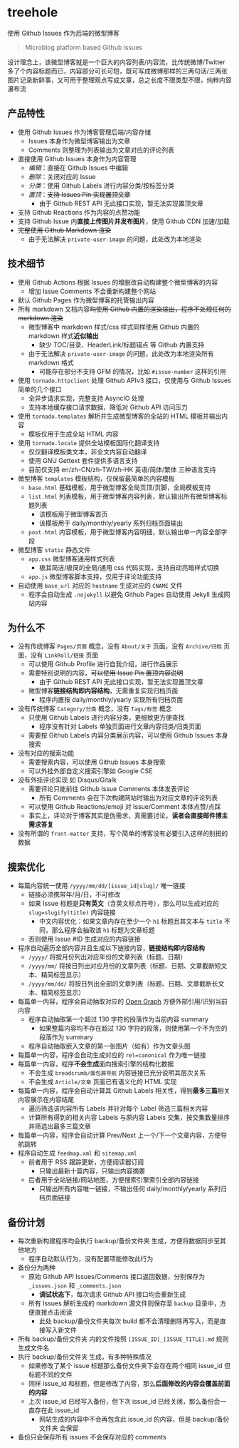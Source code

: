 # treehole

使用 Github Issues 作为后端的微型博客

> Microblog platform based Github issues

设计理念上，该微型博客就是一个巨大的内容列表/内容流，比传统微博/Twitter 多了个内容标题而已，内容部分可长可短，既可写成微博那样的三两句话/三两张图片记录新鲜事，又可用于整理观点写成文章，总之长度不限类型不限，纯粹内容瀑布流


## 产品特性

- 使用 Github Issues 作为博客管理后端/内容存储
    - Issues 本身作为微型博客输出为文章
    - Comments 则整理为列表输出为文章对应的评论列表
- 直接使用 Github Issues 本身作为内容管理
    - _编辑_：直接在 Github Issues 中编辑
    - _删除_：关闭对应的 Issue
    - _分类_：使用 Github Labels 进行内容分类/按标签分类
    - _置顶_：~~支持 Issues Pin 实现置顶文章~~
        - 由于 Github REST API 无此接口实现，暂无法实现置顶文章
- 支持 Github Reactions 作为内容的点赞功能
- 支持 Github Issue 内**直接上传图片并发布图片**，使用 Github CDN 加速/加载
- ~~完整使用 Github Markdown 渲染~~
    - 由于无法解决 `private-user-image` 的问题，此处改为本地渲染


## 技术细节

- 使用 Github Actions 根据 Issues 的增删改自动构建整个微型博客的内容
    - 增加 Issue Comments 不会重新构建整个网站
- 默认 Github Pages 作为微型博客的托管输出内容
- 所有 markdown 文档内容~~均使用 Github 内置的渲染输出，程序不处理任何的 markdown 渲染~~
    - 微型博客中 markdown 样式/css 样式同样使用 Github 内置的 markdown 样式**近似输出**
        - 缺少 TOC/目录、HeaderLink/标题锚点 等 Github 内置支持
    - 由于无法解决 `private-user-image` 的问题，此处改为本地渲染所有 markdown 格式
        - 可能存在部分不支持 GFM 的情况，比如 `#issue-number` 这样的引用
- 使用 `tornado.httpclient` 处理 Github APIv3 接口，仅使用与 Github Issues 简单的几个接口
    - 全异步请求实现，完整支持 AsyncIO 处理
    - 支持本地缓存接口请求数据，降低对 Github API 访问压力
- 使用 `tornado.templates` 解析并生成微型博客的全站的 HTML 模板并输出内容
    - 模板仅用于生成全站 HTML 内容
- 使用 `tornado.locale` 提供全站模板国际化翻译支持
    - 仅仅翻译模板类文本，非全文内容自动翻译
    - 使用 GNU Gettext 套件提供多语言支持
    - 目前仅支持 en/zh-CN/zh-TW/zh-HK 英语/简体/繁体 三种语言支持
- 微型博客 `templates` 模板结构，仅保留最简单的内容模板
    - `base.html` 基础模板，用于微型博客全局页顶/页脚，全局模板支持
    - `list.html` 列表模板，用于微型博客内容列表，默认输出所有微型博客标题列表
        - 该模板用于微型博客首页
        - 该模板用于 daily/monthly/yearly 系列归档页面输出
    - `post.html` 内容模板，用于微型博客内容明细，默认输出单一内容全部字段
- 微型博客 `static` 静态文件
    - `app.css` 微型博客通用样式列表
        - 极其简洁/极简的全局/通用 css 代码实现，支持自动亮暗样式切换
    - `app.js` 微型博客脚本支持，仅用于评论功能支持
- 自动使用 `base_url` 对应的 `hostname` 生成对应的 `CNAME` 文件
    - 程序会自动生成 `.nojekyll` 以避免 Github Pages 自动使用 Jekyll 生成网站内容


## 为什么不

- 没有传统博客 `Pages/页面` 概念，没有 `About/关于` 页面，没有 `Archive/归档` 页面，没有 `LinkRoll/链接` 页面
    - 可以使用 Github Profile 进行自我介绍，进行作品展示
    - 需要特别说明的内容，~~可以使用 Issue Pin 置顶内容说明~~
        - 由于 Github REST API 无此接口实现，暂无法实现置顶文章
    - 微型博客**链接结构即内容结构**，无需重复实现归档页面
        - 程序内置按 daily/monthly/yearly 实现所有归档页面
- 没有传统博客 `Category/分类` 概念，没有 `Tags/标签` 概念
    - 只使用 Github Labels 进行内容分类，更细致更方便查找
        - 程序没有针对 Labels 单独页面进行文章内容归类/归类页面
    - 需要按 Github Labels 内容分类展示内容，可以使用 Github Issues 本身搜索
- 没有对应的搜索功能
    - 需要搜索内容，可以使用 Github Issues 本身搜索
    - 可以外挂外部自定义搜索引擎如 Google CSE
- 没有外挂评论实现 如 Disqus/Gitalk 
    - 需要评论只能前往 Github Issue Comments 本体发表评论
        - 所有 Comments 会在下次构建网站时输出为对应文章的评论列表
    - 可以使用 Github Reactions/emoji 对 Issue/Comment 本体点赞/点踩
    - 事实上，评论对于博客其实是伪需求，真需要讨论，**读者会直接邮件博主需求答复**
- 没有所谓的 `front-matter` 支持，写个简单的博客没有必要引入这样的别扭的数据


## 搜索优化

- 每篇内容统一使用 `/yyyy/mm/dd/[issue_id|slug]/` 唯一链接
    - 链接必须携带年/月/日，不可修改
    - 如果 Issue 标题是**只有英文**（含英文标点符号），那么可以生成对应的 `slug=slugify(title)` 内容链接
        - 中文内容优化：如果文章内存在至少一个 `h1` 标题且其文本与 `title` 不同，那么程序会抽取该 `h1` 标题为文章标题
    - 否则使用 Issue #ID 生成对应的内容链接
- 程序自动遍历全部内容并且生成以下链接内容，**链接结构即内容结构**
    - `/yyyy/` 将按月份列出对应年份的文章列表（标题、日期）
    - `/yyyy/mm/` 将按日列出对应月份的文章列表（标题、日期、文章截断短文本、精简标签显示）
    - `/yyyy/mm/dd/` 将按日列出全部的文章列表（标题、日期、文章截断长文本、精简标签显示）
- 每篇单一内容，程序会自动抽取对应的 [Open Graph](https://ogp.me) 方便外部引用/识别当前内容
    - 程序自动抽取第一个超过 130 字符的段落作为当前内容 summary
        - 如果整篇内容均不存在超过 130 字符的段落，则使用第一个不为空的段落作为 summary
    - 程序自动抽取嵌入文章的第一张图片（如有）作为文章头图
- 每篇单一内容，程序会自动生成对应的 `rel=canonical` 作为唯一链接
- 每篇单一内容，程序**不会生成**面向搜索引擎的结构化数据
    - 不会生成 `breadcrumb/面包屑导航` 内容链接已充分说明其层次关系
    - 不会生成 `Article/文章` 页面已有语义化的 HTML 实现
- 每篇单一内容，程序会自动计算其 Github Labels 相关性，得到**最多三篇**相关内容展示在内容结尾
    - 遍历筛选该内容所有 Labels 并针对每个 Label 筛选三篇相关内容
    - 计算所有得到的相关内容 Labels 与原内容 Labels 交集，按交集数量排序并筛选出最多三篇文章
- 每篇单一内容，程序会自动计算 Prev/Next 上一个/下一个文章内容，方便导航跳转
- 程序自动生成 `feedmap.xml` 和 `sitemap.xml`
    - 前者用于 RSS 跟踪更新，方便阅读器订阅
        - 只输出最新十篇内容，只输出内容摘要
    - 后者用于全站链接/网站地图，方便搜索引擎索引全部内容链接
        - 只输出所有内容唯一链接，不输出任何 daily/monthly/yearly 系列归档页面链接


## 备份计划

- 每次重新构建程序均会执行 backup/备份文件夹 生成，方便将数据同步至其他地方
    - 程序自动默认行为，没有配置项能修改此行为
- 备份分为两种
    - 原始 Github API Issues/Comments 接口返回数据，分别保存为 `_issues.json` 和 `_comments.json`
        - **调试状态下**，每次请求 Github API 接口均会重新生成
    - 所有 Issues 解析生成的 markdown 源文件则保存至 `backup` 目录中，方便直接点击阅读
        - 此处 backup/备份文件夹每次 build 都不会清理删除再写入，而是直接写入新文件
- 所有 backup/备份文件夹 内的文件按照 `[ISSUE_ID]_[ISSUE_TITLE].md` 规则生成文件名
- 执行 backup/备份文件夹 生成，有多种特殊情况
    - 如果修改了某个 issue 标题那么备份文件夹下会存在两个相同 issue_id 但标题不同的文件
    - 同样 issue_id 和标题，但是修改了内容，那么**后面修改的内容会覆盖前面的内容**
    - 上次 issue_id 已经写入备份，但下次 issue_id 已经关闭，那么备份会一直存在此 issue_id 
        - 网站生成的内容中不会再包含此 issue_id 的内容，但是 backup/备份文件夹 会保留
- 备份只会保存所有 issues 不会保存对应的 comments


